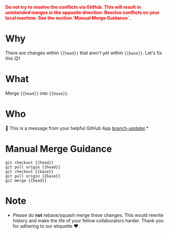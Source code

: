 <strong style="color: red">
  Do not try to resolve the conflicts via GitHub. This will result in unintended merges in the opposite direction. Resolve conflicts on your local machine. See the section `Manual Merge Guidance`.
</strong>

# Why

There are changes within `{{head}}` that aren't yet within `{{base}}`. Let's fix this 😊!

# What

Merge `{{head}}` into `{{base}}`.

# Who

👋 This is a message from your helpful GitHub App [branch-updater](https://github.com/instana/branch-updater).*

# Manual Merge Guidance

```shell
git checkout {{head}}
git pull origin {{head}}
git checkout {{base}}
git pull origin {{base}}
git merge {{head}}
```

# Note

 - Please do **not** rebase/squash merge these changes. This would rewrite history and make the life of your fellow collaborators harder. Thank you for adhering to our etiquette ❤️.
